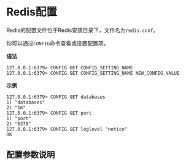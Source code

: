 # Redis配置

Redis的配置文件位于Redis安装目录下，文件名为`redis.conf`。

你可以通过`CONFIG`命令查看或设置配置项。

**语法**

```shell
127.0.0.1:6379> CONFIG GET CONFIG_SETTING_NAME
127.0.0.1:6379> CONFIG SET CONFIG_SETTING_NAME NEW_CONFIG_VALUE
```

**示例**

```shell
127.0.0.1:6379> CONFIG GET databases
1) "databases"
2) "16"
127.0.0.1:6379> CONFIG GET port
1) "port"
2) "6379"
127.0.0.1:6379> CONFIG SET loglevel "notice"
OK
```

## 配置参数说明
